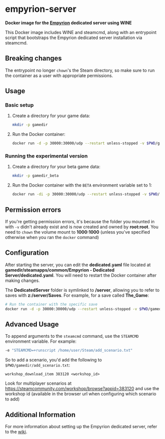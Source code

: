 # empyrion-server
**Docker image for the [Empyrion](https://empyriongame.com/) dedicated server using WINE**

This Docker image includes WINE and steamcmd, along with an entrypoint script that bootstraps the Empyrion dedicated server installation via steamcmd.

## Breaking changes
The entrypoint no longer `chown`'s the Steam directory, so make sure to run the container as a user with appropriate permissions.

## Usage

### Basic setup
1. Create a directory for your game data:
    ```sh
    mkdir -p gamedir
    ```
2. Run the Docker container:
    ```sh
    docker run -d -p 30000:30000/udp --restart unless-stopped -v $PWD/gamedir:/home/user/Steam bitr/empyrion-server
    ```

### Running the experimental version
1. Create a directory for your beta game data:
    ```sh
    mkdir -p gamedir_beta
    ```
2. Run the Docker container with the `BETA` environment variable set to 1:
    ```sh
    docker run -di -p 30000:30000/udp --restart unless-stopped -v $PWD/gamedir_beta:/home/user/Steam -e BETA=1 bitr/empyrion-server
    ```

## Permission errors
If you're getting permission errors, it's because the folder you mounted in with `-v` didn't already exist and is now created and owned by **root:root**. You need to `chown` the volume mount to **1000:1000** (unless you've specified otherwise when you ran the `docker` command)

## Configuration
After starting the server, you can edit the **dedicated.yaml** file located at **gamedir/steamapps/common/Empyrion - Dedicated Server/dedicated.yaml**. You will need to restart the Docker container after making changes.

The **DedicatedServer** folder is symlinked to **/server**, allowing you to refer to saves with **z:/server/Saves**. For example, for a save called **The_Game**:
```sh
# Run the container with the specific save
docker run -d -p 30000:30000/udp --restart unless-stopped -v $PWD/gamedir:/home/user/Steam bitr/empyrion-server -- -dedicated 'z:/server/Saves/Games/The_Game/dedicated.yaml'
```

## Advanced Usage
To append arguments to the `steamcmd` command, use the `STEAMCMD` environment variable. For example:
```sh
-e "STEAMCMD=+runscript /home/user/Steam/add_scenario.txt"
```

So to add a scenario, you'd add the following to `$PWD/gamedir/add_scenario.txt`:

```
workshop_download_item 383120 <workshop_id>
```

Look for multiplayer scenarios at https://steamcommunity.com/workshop/browse?appid=383120 and use the workshop id (available in the browser url when configuring which scenario to add)

## Additional Information
For more information about setting up the Empyrion dedicated server, refer to the [wiki](https://empyrion.gamepedia.com/Dedicated_Server_Setup).

